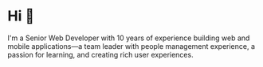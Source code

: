 # Hi 👋

I'm a Senior Web Developer with 10 years of experience building web and mobile applications—a team leader with people management experience, a passion for learning, and creating rich user experiences. 

<!-- [![Top Langs](https://github-readme-stats.vercel.app/api/top-langs/?username=alexmgrant&layout=compact&hide=css,scss,html)](https://github.com/alexmgrant/github-readme-stats) -->

